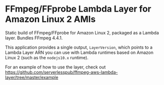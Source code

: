 # FFmpeg/FFprobe Lambda Layer for Amazon Linux 2 AMIs

Static build of FFmpeg/FFprobe for Amazon Linux 2, packaged as a Lambda layer. Bundles FFmpeg 4.4.1.

This application provides a single output, `LayerVersion`, which points to a
Lambda Layer ARN you can use with Lambda runtimes based on Amazon Linux 2 (such
as the `nodejs10.x` runtime).

For an example of how to use the layer, check out
<https://github.com/serverlesspub/ffmpeg-aws-lambda-layer/tree/master/example>
